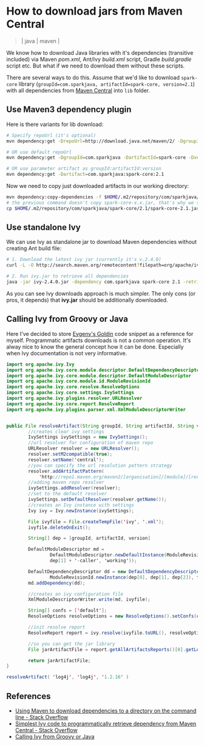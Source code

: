 # How to download jars from Maven Central
> | java | maven |

We know how to download Java libraries with it's dependencies (transitive included) via Maven _pom.xml_, Ant/Ivy _build.xml_ script, Gradle _build.gradle_ script etc. 
But what if we need to download them without these scripts.

There are several ways to do this.
Assume that we'd like to download `spark-core` library (`groupId=com.sparkjava, artifactId=spark-core, version=2.1`) with all dependencies from [Maven Central](http://search.maven.org/#artifactdetails%7Ccom.sparkjava%7Cspark-core%7C2.1%7Cjar) into `lib` folder.

## Use Maven3 dependency plugin

Here is there variants for lib download:

```bash Download library with all dependencies
# Specify repoUrl (it's optional)
mvn dependency:get -DrepoUrl=http://download.java.net/maven/2/ -DgroupId=com.sparkjava -DartifactId=spark-core -Dversion=2.1

# OR use default repoUrl
mvn dependency:get -DgroupId=com.sparkjava -DartifactId=spark-core -Dversion=2.1

# OR use parameter artifact as groupId:artifactId:version
mvn dependency:get -Dartifact=com.sparkjava:spark-core:2.1
```

Now we need to copy just downloaded artifacts in our working directory:

```bash Copy jars from local maven repo
mvn dependency:copy-dependencies -f $HOME/.m2/repository/com/sparkjava/spark-core/2.1/spark-core-2.1.pom -DoutputDirectory=$(pwd)/lib
# the previous command doesn't copy spark-core-x.x.jar, that's why we should copy it manually
cp $HOME/.m2/repository/com/sparkjava/spark-core/2.1/spark-core-2.1.jar $(pwd)/lib
```

## Use standalone Ivy

We can use Ivy as standalone jar to download Maven dependencies without creating Ant build file:

```bash
# 1. Download the latest ivy jar (currently it's v.2.4.0)
curl -L -O http://search.maven.org/remotecontent?filepath=org/apache/ivy/ivy/2.4.0/ivy-2.4.0.jar

# 2. Run ivy.jar to retrieve all dependencies
java -jar ivy-2.4.0.jar -dependency com.sparkjava spark-core 2.1 -retrieve "lib/[artifact]-[revision](-[classifier]).[ext]"
```

As you can see Ivy downloads approach is much simpler. The only cons (or pros, it depends) that **ivy.jar** should be additionally downloaded.

## Calling Ivy from Groovy or Java

Here I've decided to store [Evgeny's Goldin](http://makandracards.com/evgeny-goldin/5817-calling-ivy-from-groovy-or-java) code snippet as a reference for myself. Programmatic artifacts downloads is not a common operation. It's alway nice to know the general concept how it can be done. Especially when Ivy documentation is not very informative.

```java Groovy snippet of calling Ivy
import org.apache.ivy.Ivy
import org.apache.ivy.core.module.descriptor.DefaultDependencyDescriptor
import org.apache.ivy.core.module.descriptor.DefaultModuleDescriptor
import org.apache.ivy.core.module.id.ModuleRevisionId
import org.apache.ivy.core.resolve.ResolveOptions
import org.apache.ivy.core.settings.IvySettings
import org.apache.ivy.plugins.resolver.URLResolver
import org.apache.ivy.core.report.ResolveReport
import org.apache.ivy.plugins.parser.xml.XmlModuleDescriptorWriter


public File resolveArtifact(String groupId, String artifactId, String version) {
        //creates clear ivy settings
        IvySettings ivySettings = new IvySettings();
        //url resolver for configuration of maven repo
        URLResolver resolver = new URLResolver();
        resolver.setM2compatible(true);
        resolver.setName('central');
        //you can specify the url resolution pattern strategy
        resolver.addArtifactPattern(
            'http://repo1.maven.org/maven2/[organisation]/[module]/[revision]/[artifact](-[revision]).[ext]');
        //adding maven repo resolver
        ivySettings.addResolver(resolver);
        //set to the default resolver
        ivySettings.setDefaultResolver(resolver.getName());
        //creates an Ivy instance with settings
        Ivy ivy = Ivy.newInstance(ivySettings);

        File ivyfile = File.createTempFile('ivy', '.xml');
        ivyfile.deleteOnExit();

        String[] dep = [groupId, artifactId, version]

        DefaultModuleDescriptor md =
                DefaultModuleDescriptor.newDefaultInstance(ModuleRevisionId.newInstance(dep[0],
                dep[1] + '-caller', 'working'));

        DefaultDependencyDescriptor dd = new DefaultDependencyDescriptor(md,
                ModuleRevisionId.newInstance(dep[0], dep[1], dep[2]), false, false, true);
        md.addDependency(dd);

        //creates an ivy configuration file
        XmlModuleDescriptorWriter.write(md, ivyfile);

        String[] confs = ['default'];
        ResolveOptions resolveOptions = new ResolveOptions().setConfs(confs);

        //init resolve report
        ResolveReport report = ivy.resolve(ivyfile.toURL(), resolveOptions);

        //so you can get the jar library
        File jarArtifactFile = report.getAllArtifactsReports()[0].getLocalFile();

        return jarArtifactFile;
}

resolveArtifact( 'log4j', 'log4j', '1.2.16' )
```

## References

- [Using Maven to download dependencies to a directory on the command line - Stack Overflow](http://stackoverflow.com/questions/15450383/using-maven-to-download-dependencies-to-a-directory-on-the-command-line/15456621)
- [Simplest Ivy code to programmatically retrieve dependency from Maven Central - Stack Overflow](http://stackoverflow.com/questions/15598612/simplest-ivy-code-to-programmatically-retrieve-dependency-from-maven-central)
- [Calling Ivy from Groovy or Java](http://makandracards.com/evgeny-goldin/5817-calling-ivy-from-groovy-or-java)

